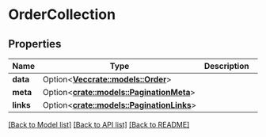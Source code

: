 # OrderCollection

## Properties

Name | Type | Description | Notes
------------ | ------------- | ------------- | -------------
**data** | Option<[**Vec<crate::models::Order>**](Order.md)> |  | [optional]
**meta** | Option<[**crate::models::PaginationMeta**](PaginationMeta.md)> |  | [optional]
**links** | Option<[**crate::models::PaginationLinks**](PaginationLinks.md)> |  | [optional]

[[Back to Model list]](../README.md#documentation-for-models) [[Back to API list]](../README.md#documentation-for-api-endpoints) [[Back to README]](../README.md)


